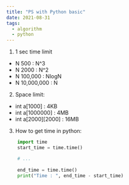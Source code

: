 ```yaml
---
title: "PS with Python basic"
date: 2021-08-31
tags:
  - algorithm
  - python
---
```


1. 1 sec time limit
- N 500 : N^3
- N 2000 : N^2
- N 100,000 : NlogN
- N 10,000,000 : N
2. Space limit:
- int a[1000] : 4KB
- int a[1000000] : 4MB
- int a[2000][2000] : 16MB
3. How to get time in python:
```python
	import time
	start_time = time.time()

	# ...
	
	end_time = time.time()
	print("Time : ", end_time - start_time)
```
